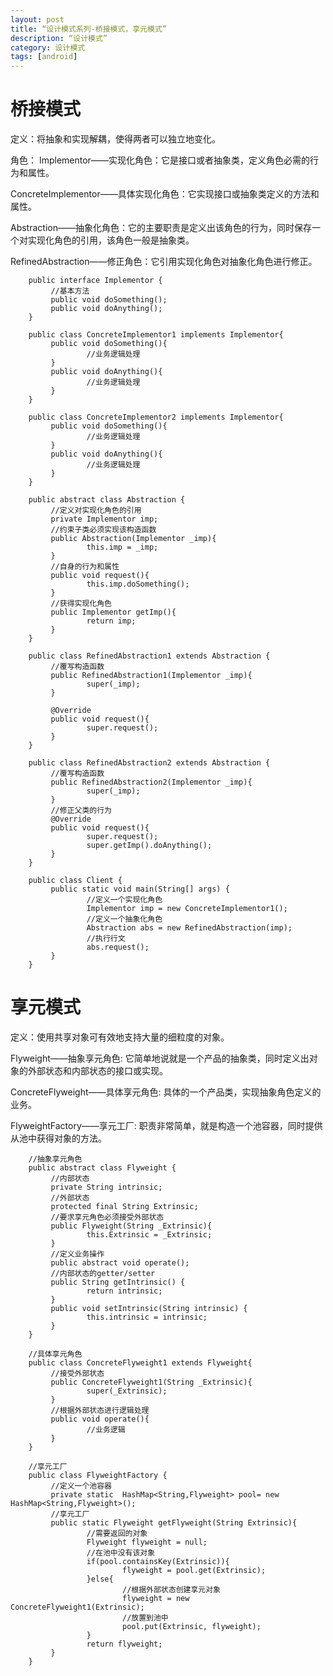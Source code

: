 ```yaml
---
layout: post
title: “设计模式系列-桥接模式，享元模式”
description: “设计模式”
category: 设计模式
tags: [android]
---
```


# 桥接模式

定义：将抽象和实现解耦，使得两者可以独立地变化。

角色：
Implementor——实现化角色：它是接口或者抽象类，定义角色必需的行为和属性。

ConcreteImplementor——具体实现化角色：它实现接口或抽象类定义的方法和属性。

Abstraction——抽象化角色：它的主要职责是定义出该角色的行为，同时保存一个对实现化角色的引用，该角色一般是抽象类。

RefinedAbstraction——修正角色：它引用实现化角色对抽象化角色进行修正。

        public interface Implementor {
             //基本方法
             public void doSomething();
             public void doAnything();
        }

        public class ConcreteImplementor1 implements Implementor{
             public void doSomething(){
                     //业务逻辑处理
             }
             public void doAnything(){
                     //业务逻辑处理
             }
        }

        public class ConcreteImplementor2 implements Implementor{
             public void doSomething(){
                     //业务逻辑处理
             }
             public void doAnything(){
                     //业务逻辑处理
             }
        }

        public abstract class Abstraction {
             //定义对实现化角色的引用
             private Implementor imp;
             //约束子类必须实现该构造函数
             public Abstraction(Implementor _imp){
                     this.imp = _imp;
             }
             //自身的行为和属性
             public void request(){
                     this.imp.doSomething();
             }
             //获得实现化角色
             public Implementor getImp(){
                     return imp;
             }
        }

        public class RefinedAbstraction1 extends Abstraction {
             //覆写构造函数
             public RefinedAbstraction1(Implementor _imp){
                     super(_imp);
             }

             @Override
             public void request(){
                     super.request();
             }
        }

        public class RefinedAbstraction2 extends Abstraction {
             //覆写构造函数
             public RefinedAbstraction2(Implementor _imp){
                     super(_imp);
             }
             //修正父类的行为
             @Override
             public void request(){
                     super.request();
                     super.getImp().doAnything();
             }
        }

        public class Client {
             public static void main(String[] args) {
                     //定义一个实现化角色
                     Implementor imp = new ConcreteImplementor1();
                     //定义一个抽象化角色
                     Abstraction abs = new RefinedAbstraction(imp);
                     //执行行文
                     abs.request();
             }
        }

# 享元模式

定义：使用共享对象可有效地支持大量的细粒度的对象。

Flyweight——抽象享元角色: 它简单地说就是一个产品的抽象类，同时定义出对象的外部状态和内部状态的接口或实现。

ConcreteFlyweight——具体享元角色: 具体的一个产品类，实现抽象角色定义的业务。

FlyweightFactory——享元工厂: 职责非常简单，就是构造一个池容器，同时提供从池中获得对象的方法。

        //抽象享元角色
        public abstract class Flyweight {
             //内部状态
             private String intrinsic;
             //外部状态
             protected final String Extrinsic;
             //要求享元角色必须接受外部状态
             public Flyweight(String _Extrinsic){
                     this.Extrinsic = _Extrinsic;
             }
             //定义业务操作
             public abstract void operate();
             //内部状态的getter/setter
             public String getIntrinsic() {
                     return intrinsic;
             }
             public void setIntrinsic(String intrinsic) {
                     this.intrinsic = intrinsic;
             }
        }

        //具体享元角色
        public class ConcreteFlyweight1 extends Flyweight{
             //接受外部状态
             public ConcreteFlyweight1(String _Extrinsic){
                     super(_Extrinsic);
             }
             //根据外部状态进行逻辑处理
             public void operate(){
                     //业务逻辑
             }
        }

        //享元工厂
        public class FlyweightFactory {
             //定义一个池容器
             private static  HashMap<String,Flyweight> pool= new HashMap<String,Flyweight>();
             //享元工厂
             public static Flyweight getFlyweight(String Extrinsic){
                     //需要返回的对象
                     Flyweight flyweight = null;
                     //在池中没有该对象
                     if(pool.containsKey(Extrinsic)){
                             flyweight = pool.get(Extrinsic);
                     }else{
                             //根据外部状态创建享元对象
                             flyweight = new ConcreteFlyweight1(Extrinsic);
                             //放置到池中
                             pool.put(Extrinsic, flyweight);
                     }
                     return flyweight;
             }
        }

